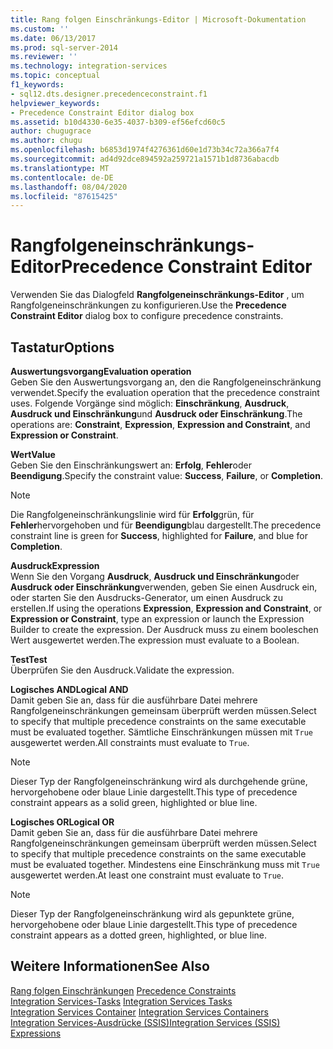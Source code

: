 ```yaml
---
title: Rang folgen Einschränkungs-Editor | Microsoft-Dokumentation
ms.custom: ''
ms.date: 06/13/2017
ms.prod: sql-server-2014
ms.reviewer: ''
ms.technology: integration-services
ms.topic: conceptual
f1_keywords:
- sql12.dts.designer.precedenceconstraint.f1
helpviewer_keywords:
- Precedence Constraint Editor dialog box
ms.assetid: b10d4330-6e35-4037-b309-ef56efcd60c5
author: chugugrace
ms.author: chugu
ms.openlocfilehash: b6853d1974f4276361d60e1d73b34c72a366a7f4
ms.sourcegitcommit: ad4d92dce894592a259721a1571b1d8736abacdb
ms.translationtype: MT
ms.contentlocale: de-DE
ms.lasthandoff: 08/04/2020
ms.locfileid: "87615425"
---
```

# <a name="precedence-constraint-editor"></a><span data-ttu-id="0895b-102">Rangfolgeneinschränkungs-Editor</span><span class="sxs-lookup"><span data-stu-id="0895b-102">Precedence Constraint Editor</span></span>
  <span data-ttu-id="0895b-103">Verwenden Sie das Dialogfeld **Rangfolgeneinschränkungs-Editor** , um Rangfolgeneinschränkungen zu konfigurieren.</span><span class="sxs-lookup"><span data-stu-id="0895b-103">Use the **Precedence Constraint Editor** dialog box to configure precedence constraints.</span></span>  
  
## <a name="options"></a><span data-ttu-id="0895b-104">Tastatur</span><span class="sxs-lookup"><span data-stu-id="0895b-104">Options</span></span>  
 <span data-ttu-id="0895b-105">**Auswertungsvorgang**</span><span class="sxs-lookup"><span data-stu-id="0895b-105">**Evaluation operation**</span></span>  
 <span data-ttu-id="0895b-106">Geben Sie den Auswertungsvorgang an, den die Rangfolgeneinschränkung verwendet.</span><span class="sxs-lookup"><span data-stu-id="0895b-106">Specify the evaluation operation that the precedence constraint uses.</span></span> <span data-ttu-id="0895b-107">Folgende Vorgänge sind möglich: **Einschränkung**, **Ausdruck**, **Ausdruck und Einschränkung**und **Ausdruck oder Einschränkung**.</span><span class="sxs-lookup"><span data-stu-id="0895b-107">The operations are: **Constraint**, **Expression**, **Expression and Constraint**, and **Expression or Constraint**.</span></span>  
  
 <span data-ttu-id="0895b-108">**Wert**</span><span class="sxs-lookup"><span data-stu-id="0895b-108">**Value**</span></span>  
 <span data-ttu-id="0895b-109">Geben Sie den Einschränkungswert an: **Erfolg**, **Fehler**oder **Beendigung**.</span><span class="sxs-lookup"><span data-stu-id="0895b-109">Specify the constraint value: **Success**, **Failure**, or **Completion**.</span></span>  
  
> [!NOTE]  
>  <span data-ttu-id="0895b-110"> Die Rangfolgeneinschränkungslinie wird für **Erfolg**grün, für **Fehler**hervorgehoben und für **Beendigung**blau dargestellt.</span><span class="sxs-lookup"><span data-stu-id="0895b-110">The precedence constraint line is green for **Success**, highlighted for **Failure**, and blue for **Completion**.</span></span>  
  
 <span data-ttu-id="0895b-111">**Ausdruck**</span><span class="sxs-lookup"><span data-stu-id="0895b-111">**Expression**</span></span>  
 <span data-ttu-id="0895b-112">Wenn Sie den Vorgang **Ausdruck**, **Ausdruck und Einschränkung**oder **Ausdruck oder Einschränkung**verwenden, geben Sie einen Ausdruck ein, oder starten Sie den Ausdrucks-Generator, um einen Ausdruck zu erstellen.</span><span class="sxs-lookup"><span data-stu-id="0895b-112">If using the operations **Expression**, **Expression and Constraint**, or **Expression or Constraint**, type an expression or launch the Expression Builder to create the expression.</span></span> <span data-ttu-id="0895b-113">Der Ausdruck muss zu einem booleschen Wert ausgewertet werden.</span><span class="sxs-lookup"><span data-stu-id="0895b-113">The expression must evaluate to a Boolean.</span></span>  
  
 <span data-ttu-id="0895b-114">**Test**</span><span class="sxs-lookup"><span data-stu-id="0895b-114">**Test**</span></span>  
 <span data-ttu-id="0895b-115">Überprüfen Sie den Ausdruck.</span><span class="sxs-lookup"><span data-stu-id="0895b-115">Validate the expression.</span></span>  
  
 <span data-ttu-id="0895b-116">**Logisches AND**</span><span class="sxs-lookup"><span data-stu-id="0895b-116">**Logical AND**</span></span>  
 <span data-ttu-id="0895b-117">Damit geben Sie an, dass für die ausführbare Datei mehrere Rangfolgeneinschränkungen gemeinsam überprüft werden müssen.</span><span class="sxs-lookup"><span data-stu-id="0895b-117">Select to specify that multiple precedence constraints on the same executable must be evaluated together.</span></span> <span data-ttu-id="0895b-118">Sämtliche Einschränkungen müssen mit `True` ausgewertet werden.</span><span class="sxs-lookup"><span data-stu-id="0895b-118">All constraints must evaluate to `True`.</span></span>  
  
> [!NOTE]  
>  <span data-ttu-id="0895b-119">Dieser Typ der Rangfolgeneinschränkung wird als durchgehende grüne, hervorgehobene oder blaue Linie dargestellt.</span><span class="sxs-lookup"><span data-stu-id="0895b-119">This type of precedence constraint appears as a solid green, highlighted or blue line.</span></span>  
  
 <span data-ttu-id="0895b-120">**Logisches OR**</span><span class="sxs-lookup"><span data-stu-id="0895b-120">**Logical OR**</span></span>  
 <span data-ttu-id="0895b-121">Damit geben Sie an, dass für die ausführbare Datei mehrere Rangfolgeneinschränkungen gemeinsam überprüft werden müssen.</span><span class="sxs-lookup"><span data-stu-id="0895b-121">Select to specify that multiple precedence constraints on the same executable must be evaluated together.</span></span> <span data-ttu-id="0895b-122">Mindestens eine Einschränkung muss mit `True` ausgewertet werden.</span><span class="sxs-lookup"><span data-stu-id="0895b-122">At least one constraint must evaluate to `True`.</span></span>  
  
> [!NOTE]  
>  <span data-ttu-id="0895b-123">Dieser Typ der Rangfolgeneinschränkung wird als gepunktete grüne, hervorgehobene oder blaue Linie dargestellt.</span><span class="sxs-lookup"><span data-stu-id="0895b-123">This type of precedence constraint appears as a dotted green, highlighted, or blue line.</span></span>  
  
## <a name="see-also"></a><span data-ttu-id="0895b-124">Weitere Informationen</span><span class="sxs-lookup"><span data-stu-id="0895b-124">See Also</span></span>  
 <span data-ttu-id="0895b-125">[Rang folgen Einschränkungen](control-flow/precedence-constraints.md) </span><span class="sxs-lookup"><span data-stu-id="0895b-125">[Precedence Constraints](control-flow/precedence-constraints.md) </span></span>  
 <span data-ttu-id="0895b-126">[Integration Services-Tasks](control-flow/integration-services-tasks.md) </span><span class="sxs-lookup"><span data-stu-id="0895b-126">[Integration Services Tasks](control-flow/integration-services-tasks.md) </span></span>  
 <span data-ttu-id="0895b-127">[Integration Services Container](control-flow/integration-services-containers.md) </span><span class="sxs-lookup"><span data-stu-id="0895b-127">[Integration Services Containers](control-flow/integration-services-containers.md) </span></span>  
 [<span data-ttu-id="0895b-128">Integration Services-Ausdrücke &#40;SSIS&#41;</span><span class="sxs-lookup"><span data-stu-id="0895b-128">Integration Services &#40;SSIS&#41; Expressions</span></span>](expressions/integration-services-ssis-expressions.md)  
  
  

